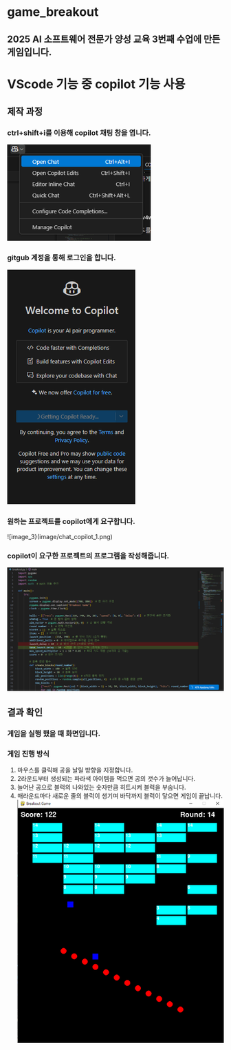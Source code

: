 # game_breakout
## 2025 AI 소프트웨어 전문가 양성 교육 3번째 수업에 만든 게임입니다.

# VScode 기능 중 copilot 기능 사용
## 제작 과정
### ctrl+shift+i를 이용해 copilot 채팅 창을 엽니다.
![image_1](image/copilot_2.png)
### gitgub 계정을 통해 로그인을 합니다.
![image_2](image/coPilot.png)
### 원하는 프로젝트를 copilot에게 요구합니다.
![image_3}(image/chat_copilot_1.png)
### copilot이 요구한 프로젝트의 프로그램을 작성해줍니다.
![image_4](image/applying_edit.png)

## 결과 확인
### 게임을 실행 했을 때 화면입니다.
### 게임 진행 방식
1. 마우스를 클릭해 공을 날릴 방향을 지정합니다.
2. 2라운드부터 생성되는 파라색 아이템을 먹으면 공의 갯수가 늘어납니다.
3. 늘어난 공으로 블럭의 나와있는 숫자만큼 히트시켜 블럭을 부숩니다.
4. 매라운드마다 새로운 줄의 블럭이 생기며 바닥까지 블럭이 닿으면 게임이 끝납니다.
![image_5](image/gamescreen_02.png)

